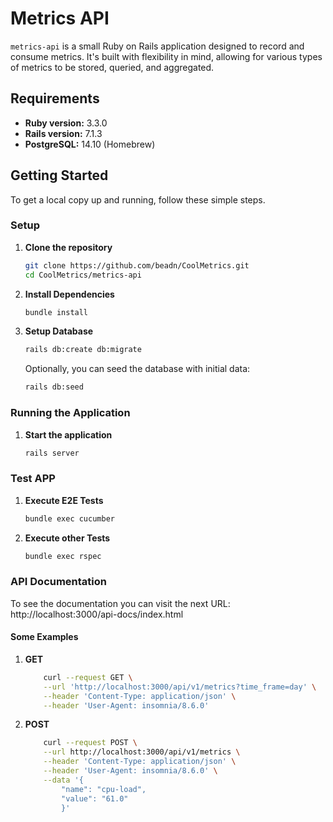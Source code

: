 # Metrics API

`metrics-api` is a small Ruby on Rails application designed to record and consume metrics. It's built with flexibility in mind, allowing for various types of metrics to be stored, queried, and aggregated.

## Requirements

- **Ruby version:** 3.3.0
- **Rails version:** 7.1.3
- **PostgreSQL:** 14.10 (Homebrew)

## Getting Started

To get a local copy up and running, follow these simple steps.

### Setup

1. **Clone the repository**

    ```bash
    git clone https://github.com/beadn/CoolMetrics.git
    cd CoolMetrics/metrics-api
    ```

2. **Install Dependencies**

    ```bash
    bundle install
    ```

3. **Setup Database**

    ```bash
    rails db:create db:migrate
    ```

    Optionally, you can seed the database with initial data:

    ```bash
    rails db:seed
    ```

### Running the Application
1. **Start the application**

    ```bash
    rails server
    ```


### Test APP
1. **Execute E2E Tests**

    ```bash
    bundle exec cucumber
    ```
1. **Execute other Tests**

    ```bash
    bundle exec rspec
    ```
### API Documentation
To see the documentation you can visit the next URL:
http://localhost:3000/api-docs/index.html

#### Some Examples

1. **GET**
    ```bash
        curl --request GET \
        --url 'http://localhost:3000/api/v1/metrics?time_frame=day' \
        --header 'Content-Type: application/json' \
        --header 'User-Agent: insomnia/8.6.0'
      ```

2. **POST**
    ```bash
        curl --request POST \
        --url http://localhost:3000/api/v1/metrics \
        --header 'Content-Type: application/json' \
        --header 'User-Agent: insomnia/8.6.0' \
        --data '{
	        "name": "cpu-load",
	        "value": "61.0"
            }'
      ```
